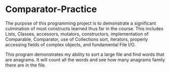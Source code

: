# Comparator-Practice
The purpose of this programming project is to demonstrate a significant culmination of most constructs learned thus far in the course. 
This includes Lists, Classes, accessors, mutators, constructors, implementation of Comparable, Comparator, use of Collections sort, 
iterators, properly accessing fields of complex objects, and fundamental File I/O.

This program demonstrates my ability to sort a large file and find words that are anagrams. It will count all the words and see how many anagrams family there are in the file.
